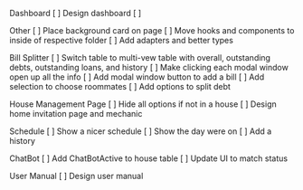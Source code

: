 Dashboard
[ ] Design dashboard
[ ]

Other
[ ] Place background card on page
[ ] Move hooks and components to inside of respective folder
[ ] Add adapters and better types

Bill Splitter
[ ] Switch table to multi-vew table with overall, outstanding debts, outstanding loans, and history
[ ] Make clicking each modal window open up all the info
[ ] Add modal window button to add a bill
[ ] Add selection to choose roommates
[ ] Add options to split debt

House Management Page
[ ] Hide all options if not in a house
[ ] Design home invitation page and mechanic

Schedule
[ ] Show a nicer schedule
[ ] Show the day were on
[ ] Add a history

ChatBot
[ ] Add ChatBotActive to house table
[ ] Update UI to match status

User Manual
[ ] Design user manual

